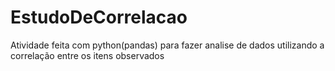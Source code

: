 # EstudoDeCorrelacao
Atividade feita com python(pandas) para fazer analise de dados utilizando a correlação entre os itens observados
